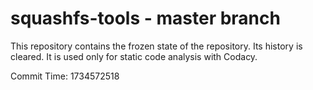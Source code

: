 # squashfs-tools - master branch

This repository contains the frozen state of the repository.
Its history is cleared. It is used only for static code
analysis with Codacy.

Commit Time: 1734572518